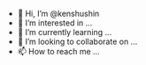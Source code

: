 - 👋 Hi, I’m @kenshushin
- 👀 I’m interested in ...
- 🌱 I’m currently learning ...
- 💞️ I’m looking to collaborate on ...
- 📫 How to reach me ...

<!---
kenshushin/kenshushin is a ✨ special ✨ repository because its `README.md` (this file) appears on your GitHub profile.
You can click the Preview link to take a look at your changes.
--->
